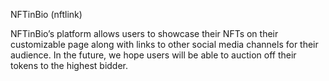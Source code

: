 NFTinBio (nftlink)

NFTinBio’s platform allows users to showcase their NFTs on their customizable page along with links to other social media channels for their audience. In the future, we hope users will be able to auction off their tokens to the highest bidder.
